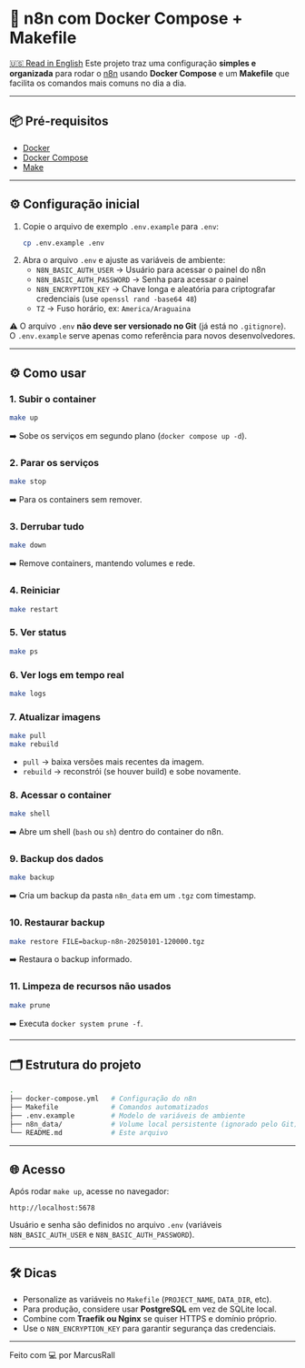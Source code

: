 # 🚀 n8n com Docker Compose + Makefile

[🇺🇸 Read in English](./README.en.md)
Este projeto traz uma configuração **simples e organizada** para rodar o [n8n](https://n8n.io) usando **Docker Compose** e um **Makefile** que facilita os comandos mais comuns no dia a dia.

---

## 📦 Pré-requisitos

- [Docker](https://docs.docker.com/get-docker/)
- [Docker Compose](https://docs.docker.com/compose/install/)
- [Make](https://www.gnu.org/software/make/)

---

## ⚙️ Configuração inicial

1. Copie o arquivo de exemplo `.env.example` para `.env`:
   ```bash
   cp .env.example .env
   ```
2. Abra o arquivo `.env` e ajuste as variáveis de ambiente:
   - `N8N_BASIC_AUTH_USER` → Usuário para acessar o painel do n8n
   - `N8N_BASIC_AUTH_PASSWORD` → Senha para acessar o painel
   - `N8N_ENCRYPTION_KEY` → Chave longa e aleatória para criptografar credenciais (use `openssl rand -base64 48`)
   - `TZ` → Fuso horário, ex: `America/Araguaina`

⚠️ O arquivo `.env` **não deve ser versionado no Git** (já está no `.gitignore`).  
O `.env.example` serve apenas como referência para novos desenvolvedores.

---

## ⚙️ Como usar

### 1. Subir o container

```bash
make up
```

➡️ Sobe os serviços em segundo plano (`docker compose up -d`).

### 2. Parar os serviços

```bash
make stop
```

➡️ Para os containers sem remover.

### 3. Derrubar tudo

```bash
make down
```

➡️ Remove containers, mantendo volumes e rede.

### 4. Reiniciar

```bash
make restart
```

### 5. Ver status

```bash
make ps
```

### 6. Ver logs em tempo real

```bash
make logs
```

### 7. Atualizar imagens

```bash
make pull
make rebuild
```

- `pull` → baixa versões mais recentes da imagem.
- `rebuild` → reconstrói (se houver build) e sobe novamente.

### 8. Acessar o container

```bash
make shell
```

➡️ Abre um shell (`bash` ou `sh`) dentro do container do n8n.

### 9. Backup dos dados

```bash
make backup
```

➡️ Cria um backup da pasta `n8n_data` em um `.tgz` com timestamp.

### 10. Restaurar backup

```bash
make restore FILE=backup-n8n-20250101-120000.tgz
```

➡️ Restaura o backup informado.

### 11. Limpeza de recursos não usados

```bash
make prune
```

➡️ Executa `docker system prune -f`.

---

## 🗂 Estrutura do projeto

```bash
.
├── docker-compose.yml   # Configuração do n8n
├── Makefile             # Comandos automatizados
├── .env.example         # Modelo de variáveis de ambiente
├── n8n_data/            # Volume local persistente (ignorado pelo Git)
└── README.md            # Este arquivo
```

---

## 🌐 Acesso

Após rodar `make up`, acesse no navegador:

```
http://localhost:5678
```

Usuário e senha são definidos no arquivo `.env` (variáveis `N8N_BASIC_AUTH_USER` e `N8N_BASIC_AUTH_PASSWORD`).

---

## 🛠 Dicas

- Personalize as variáveis no `Makefile` (`PROJECT_NAME`, `DATA_DIR`, etc).
- Para produção, considere usar **PostgreSQL** em vez de SQLite local.
- Combine com **Traefik ou Nginx** se quiser HTTPS e domínio próprio.
- Use o `N8N_ENCRYPTION_KEY` para garantir segurança das credenciais.

---

Feito com 💻 por MarcusRall
